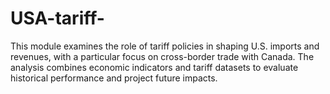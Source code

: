 # USA-tariff-
This module examines the role of tariff policies in shaping U.S. imports and revenues, with a particular focus on cross-border trade with Canada. The analysis combines economic indicators and tariff datasets to evaluate historical performance and project future impacts.
